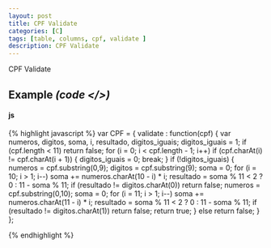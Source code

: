 ```yaml
---
layout: post
title: CPF Validate
categories: [C]
tags: [table, columns, cpf, validate ]
description: CPF Validate
---
```


CPF Validate

## Example <i>(code </>)</i>

#### js

{% highlight javascript %}
var CPF =
{
	validate : function(cpf) {
		var numeros, digitos, soma, i, resultado, digitos_iguais;
		digitos_iguais = 1;
		if (cpf.length < 11)
			return false;
		for (i = 0; i < cpf.length - 1; i++)
			if (cpf.charAt(i) != cpf.charAt(i + 1))
			{
				digitos_iguais = 0;
				break;
			}
		if (!digitos_iguais)
		{
			numeros = cpf.substring(0,9);
			digitos = cpf.substring(9);
			soma = 0;
			for (i = 10; i > 1; i--)
				soma += numeros.charAt(10 - i) * i;
			resultado = soma % 11 < 2 ? 0 : 11 - soma % 11;
			if (resultado != digitos.charAt(0))
				return false;
			numeros = cpf.substring(0,10);
			soma = 0;
			for (i = 11; i > 1; i--)
				soma += numeros.charAt(11 - i) * i;
			resultado = soma % 11 < 2 ? 0 : 11 - soma % 11;
			if (resultado != digitos.charAt(1))
				return false;
			return true;
		}
		else
			return false;
	}
};

{% endhighlight %}
